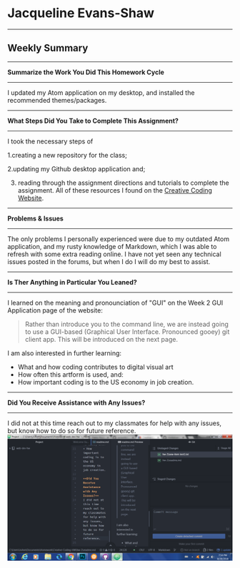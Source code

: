 # Jacqueline Evans-Shaw
***
## Weekly Summary
***
**Summarize the Work You Did This Homework Cycle**
***
 I updated my Atom application on my desktop, and installed the recommended themes/packages.
 ***
 **What Steps Did You Take to Complete This Assignment?**
***
 I took the necessary steps of

 1.creating a new repository for the class;

 2.updating my Github desktop application and;

 3. reading through the assignment directions and tutorials to complete the assignment. All of these resources I found on the [Creative Coding Website](https://montana-media-arts.github.io/creative-coding-1/modules/week-2/overview/).
***
**Problems & Issues**
***
The only problems I personally experienced were due to my outdated Atom application, and my rusty knowledge of Markdown, which I was able to refresh with some extra reading online. I have not yet seen any technical issues posted in the forums, but when I do I will do my best to assist.
***
**Is Ther Anything in Particular You Leaned?**
***
I learned on the meaning and pronounciation of "GUI" on the Week 2 GUI Application page of the website:
>Rather than introduce you to the command line, we are instead going to use a GUI-based (Graphical User Interface. Pronounced gooey) git client app. This will be introduced on the next page.

I am also interested in further learning:
+ What and how coding contributes to digital visual art
+ How often this artform is used, and:
+ How important coding is to the US economy in job creation.
***
**Did You Receive Assistance with Any Issues?**
***
I did not at this time reach out to my classmates for help with any issues, but know how to do so for future reference.
![screenshot](Screenshot.png)
